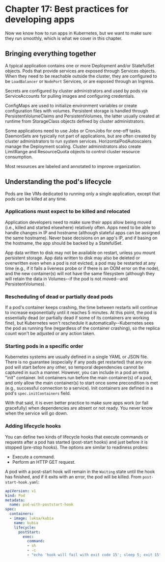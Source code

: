 # Chapter 17: Best practices for developing apps

Now we know how to run apps in Kubernetes, but we want to make sure they run smoothly, which is what we cover in this chapter.

## Bringing everything together

A typical application contains one or more Deployment and/or StatefulSet objects. Pods that provide services are exposed through Services objects. When they need to be reachable outside the cluster, they are configured to be `LoadBalancer` or `NodePort` Services, or are exposed through an Ingress.

Secrets are configured by cluster administrators and used by pods via ServiceAccounts for pulling images and configuring credentials.

ConfigMaps are used to initialize environment variables or create configuration files with volumes. Persistent storage is handled through PersistentVolumeClaims and PersistentVolumes, the latter usually created at runtime from StorageClass objects defined by cluster administrators.

Some applications need to use Jobs or CronJobs for one-off tasks. DaemonSets are typically not part of applications, but are often created by cluster administrators to run system services. HorizontalPodAutoscalers manage the Deployment scaling. Cluster administrators also create LimitRange and ResourceQuota objects to control cluster resource consumption.

Most resources are labeled and annotated to improve organization.

## Understanding the pod's lifecycle

Pods are like VMs dedicated to running only a single application, except that pods can be killed at any time.

### Applications must expect to be killed and relocated

Application developers need to make sure their apps allow being moved (i.e., killed and started elsewhere) relatively often. Apps need to be able to handle changes in IP and hostname (although stateful apps can be assigned the same hostname). Never base decisions on an app's IP, and if basing on the hostname, the app should be backed by a StatefulSet.

App data written to disk may not be available on restart, unless you mount persistent storage. App data written to disk may also be deleted or overwritten even when a pod is not evicted; a pod may be restarted at any time (e.g., if it fails a liveness probe or if there is an OOM error on the node), and the new container(s) will not have the same filesystem (although they will retain the data in Volumes--if the pod is not moved--and PersistentVolumes).

### Rescheduling of dead or partially dead pods

If a pod's container keeps crashing, the time between restarts will continue to increase exponentially until it reaches 5 minutes. At this point, the pod is essentially dead (or partially dead if some of its containers are working fine), but Kubernetes won't reschedule it automatically--Kubernetes sees the pod as running fine (regardless of the container crashing), so the replica count won't be adjusted or any action taken.

### Starting pods in a specific order

Kubernetes systems are usually defined in a single YAML or JSON file. There is no guarantee (especially if any pods get restarted) that any one pod will start before any other, so temporal dependencies cannot be captured in such a manner. However, you can include in a pod an extra "init" container. Init containers run before the main container(s) of a pod, and only allow the main container(s) to start once some precondition is met (e.g., successful connection to a service). Init containers are defined in a pod's `spec.initContainers` field.

With that said, it is even better practice to make sure apps work (or fail gracefully) when dependencies are absent or not ready. You never know when the service will go down.

### Adding lifecycle hooks

You can define two kinds of lifecycle hooks that execute commands or requests after a pod has started (post-start hooks) and just before it is stopped (pre-stop hooks). The options are similar to readiness probes:

* Execute a command.
* Perform an HTTP GET request.

A pod with a post-start hook will remain in the `Waiting` state until the hook has finished, and if it exits with an error, the pod will be killed. From `post-start-hook.yaml`:

```yaml
apiVersion: v1
kind: Pod
metadata:
  name: pod-with-poststart-hook
spec:
  containers:
  - image: luksa/kubia
    name: kubia
    lifecycle:
      postStart:
        exec:
          command:
          - sh
          - -c
          - "echo 'hook will fail with exit code 15'; sleep 5; exit 15"
```
